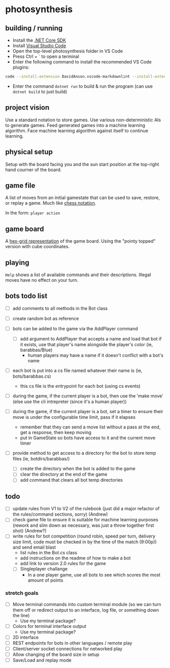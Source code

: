 # photosynthesis

## building / running

- Install the [.NET Core SDK](https://www.microsoft.com/net/learn/get-started/windows)
- Install [Visual Studio Code](https://code.visualstudio.com/)
- Open the top-level photosynthesis folder in VS Code
- Press Ctrl + \` to open a terminal
- Enter the following command to install the recommended VS Code plugins:

```bash
code --install-extension DavidAnson.vscode-markdownlint --install-extension jchannon.csharpextensions --install-extension josephwoodward.vscodeilviewer --install-extension k--kato.docomment --install-extension ms-vscode.csharp --install-extension PKief.material-icon-theme --install-extension reflectiondm.classynaming
```

- Enter the command `dotnet run` to build & run the program (can use `dotnet build` to just build)

## project vision

Use a standard notation to store games. Use various non-deterministic AIs to generate games. Feed generated games into a machine learning algorithm. Face machine learning algorithm against itself to continue learning.

## physical setup

Setup with the board facing you and the sun start position at the top-right hand courner of the board.

## game file

A list of moves from an initial gamestate that can be used to save, restore, or replay a game. Much like [chess notation](https://en.wikipedia.org/wiki/Chess_notation).

In the form:
`player action`

## game board

A [hex-grid representation](https://www.redblobgames.com/grids/hexagons/) of the game board. Using the "pointy topped" version with cube coordinates.

## playing

`Help` shows a list of available commands and their descriptions.
Illegal moves have no effect on your turn.

## bots todo list

- [ ] add comments to all methods in the Bot class
- [ ] create random bot as reference
- [ ] bots can be added to the game via the AddPlayer command
  - [ ] add argument to AddPlayer that accepts a name and load that bot if it exists, use that player's name alongside the player's color (ie, barabbas/Blue)
    - human players may have a name if it doesn't conflict with a bot's name
- [ ] each bot is put into a cs file named whatever their name is (ie, bots/barabbas.cs)
  - this cs file is the entrypoint for each bot (using cs events)

- [ ] during the game, if the current player is a bot, then use the 'make move' (else use the cli intrepreter (since it's a human player))
- [ ] during the game, if the current player is a bot, set a timer to ensure their move is under the configurable time limit, pass if it elapses
  - remember that they can send a move list without a pass at the end, get a response, then keep moving
  - put in GameState so bots have access to it and the current move timer
- [ ] provide method to get access to a directory for the bot to store temp files (ie, botdirs/barabbas/)
  - [ ] create the directory when the bot is added to the game
  - [ ] clear the directory at the end of the game
  - [ ] add command that clears all bot temp directories

## todo

- [ ] update rules from V1 to V2 of the rulebook (just did a major refactor of the rules/command sections, sorry) (Andrew)
- [ ] check game file to ensure it is suitable for machine learning purposes (rework and slim down as necessary, was just a throw together first shot) (Andrew?)
- [ ] write rules for bot competition (round robin, speed per turn, delivery size limit, code must be checked in by the time of the match (9:00p)) and send email blast
  - list rules in the Bot.cs class
  - add instructions on the readme of how to make a bot
  - add link to version 2.0 rules for the game
  - [ ] Singleplayer challange
    - In a one player game, use all bots to see which scores the most amount of points

### stretch goals

- [ ] Move terminal commands into custom terminal module (so we can turn them off or redirect output to an interface, log file, or something down the line)
  - Use my terminal package?
- [ ] Colors for terminal interface output
  - Use my terminal package?
- [ ] 2D interface
- [ ] REST endpoints for bots in other languages / remote play
- [ ] Client/server socket connections for networked play
- [ ] Allow changing of the board size in setup
- [ ] Save/Load and replay mode
